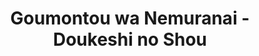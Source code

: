 --- 
title: "Goumontou wa Nemuranai - Doukeshi no Shou"
publishdate: "2019-9-8T16:48:46+02:00"
src: "https://365manga.net/manga/goumontou-wa-nemuranai-doukeshi-no-shou"
image: "https://data.365manga.net/images/thumbnails/1954-goumontou-wa-nemuranai-doukeshi-no-shou.jpg"
description: "Based on monthy's original song Goumontou wa Nemuranai, what do you do when you have lost everything? Lloyd Lowell has found his answer. In Leon City, people are drawn to torture of tower, Torcia Tower. There, it is rumored, lies treasures which can bring you fortune, fame and most importantly - eternal life... However, nothing goes as planned when Lloyd enters the tower..."
---
